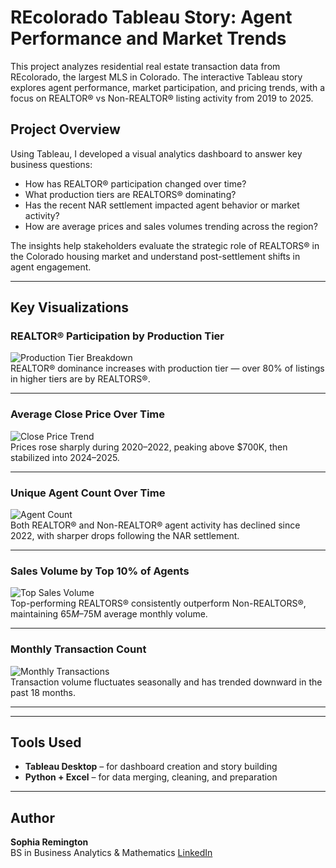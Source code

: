 # REcolorado Tableau Story: Agent Performance and Market Trends

This project analyzes residential real estate transaction data from REcolorado, the largest MLS in Colorado. The interactive Tableau story explores agent performance, market participation, and pricing trends, with a focus on REALTOR® vs Non-REALTOR® listing activity from 2019 to 2025.

## Project Overview

Using Tableau, I developed a visual analytics dashboard to answer key business questions:

- How has REALTOR® participation changed over time?
- What production tiers are REALTORS® dominating?
- Has the recent NAR settlement impacted agent behavior or market activity?
- How are average prices and sales volumes trending across the region?

The insights help stakeholders evaluate the strategic role of REALTORS® in the Colorado housing market and understand post-settlement shifts in agent engagement.

---

## Key Visualizations

### REALTOR® Participation by Production Tier
![Production Tier Breakdown](percentage.png)  
REALTOR® dominance increases with production tier — over 80% of listings in higher tiers are by REALTORS®.

---

### Average Close Price Over Time
![Close Price Trend](closeprice.png)  
Prices rose sharply during 2020–2022, peaking above $700K, then stabilized into 2024–2025.

---

### Unique Agent Count Over Time
![Agent Count](agentcount.png)  
Both REALTOR® and Non-REALTOR® agent activity has declined since 2022, with sharper drops following the NAR settlement.

---

### Sales Volume by Top 10% of Agents
![Top Sales Volume](topsales.png)  
Top-performing REALTORS® consistently outperform Non-REALTORS®, maintaining $65M–$75M average monthly volume.

---

### Monthly Transaction Count
![Monthly Transactions](transactions.png)  
Transaction volume fluctuates seasonally and has trended downward in the past 18 months.

---

---

## Tools Used
- **Tableau Desktop** – for dashboard creation and story building  
- **Python + Excel** – for data merging, cleaning, and preparation

---

## Author
**Sophia Remington**  
BS in Business Analytics & Mathematics 
[LinkedIn](https://linkedin.com/in/sophiaremington) 
